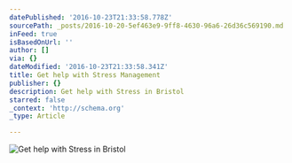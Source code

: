 ```yaml
---
datePublished: '2016-10-23T21:33:58.778Z'
sourcePath: _posts/2016-10-20-5ef463e9-9ff8-4630-96a6-26d36c569190.md
inFeed: true
isBasedOnUrl: ''
author: []
via: {}
dateModified: '2016-10-23T21:33:58.341Z'
title: Get help with Stress Management
publisher: {}
description: Get help with Stress in Bristol
starred: false
_context: 'http://schema.org'
_type: Article

---
```

![Get help with Stress in Bristol](https://the-grid-user-content.s3-us-west-2.amazonaws.com/155ec8c7-ca5b-4e63-b540-1269d4a1b468.jpg)